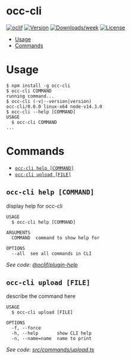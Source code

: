 occ-cli
=======



[![oclif](https://img.shields.io/badge/cli-oclif-brightgreen.svg)](https://oclif.io)
[![Version](https://img.shields.io/npm/v/occ-cli.svg)](https://npmjs.org/package/occ-cli)
[![Downloads/week](https://img.shields.io/npm/dw/occ-cli.svg)](https://npmjs.org/package/occ-cli)
[![License](https://img.shields.io/npm/l/occ-cli.svg)](https://github.com/mpiatkowski-msi/occ-cli/blob/master/package.json)

<!-- toc -->
* [Usage](#usage)
* [Commands](#commands)
<!-- tocstop -->
# Usage
<!-- usage -->
```sh-session
$ npm install -g occ-cli
$ occ-cli COMMAND
running command...
$ occ-cli (-v|--version|version)
occ-cli/0.0.0 linux-x64 node-v14.3.0
$ occ-cli --help [COMMAND]
USAGE
  $ occ-cli COMMAND
...
```
<!-- usagestop -->
# Commands
<!-- commands -->
* [`occ-cli help [COMMAND]`](#occ-cli-help-command)
* [`occ-cli upload [FILE]`](#occ-cli-upload-file)

## `occ-cli help [COMMAND]`

display help for occ-cli

```
USAGE
  $ occ-cli help [COMMAND]

ARGUMENTS
  COMMAND  command to show help for

OPTIONS
  --all  see all commands in CLI
```

_See code: [@oclif/plugin-help](https://github.com/oclif/plugin-help/blob/v3.0.1/src/commands/help.ts)_

## `occ-cli upload [FILE]`

describe the command here

```
USAGE
  $ occ-cli upload [FILE]

OPTIONS
  -f, --force
  -h, --help       show CLI help
  -n, --name=name  name to print
```

_See code: [src/commands/upload.ts](https://github.com/mpiatkowski-msi/occ-cli/blob/v0.0.0/src/commands/upload.ts)_
<!-- commandsstop -->

